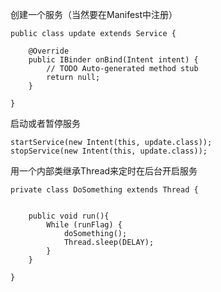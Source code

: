 创建一个服务（当然要在Manifest中注册）


	public class update extends Service {
	
		@Override
		public IBinder onBind(Intent intent) {
			// TODO Auto-generated method stub
			return null;
		}
	
	}
	
	
	
启动或者暂停服务

	startService(new Intent(this, update.class));
	stopService(new Intent(this, update.class));


用一个内部类继承Thread来定时在后台开启服务

	private class DoSomething extends Thread {
	
	
		public void run(){
			While (runFlag) {
				doSomething();
				Thread.sleep(DELAY);
			}
		}
	
	}